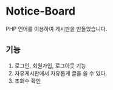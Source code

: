 # Notice-Board
PHP 언어를 이용하여 게시판을 만들었습니다.

## 기능
1. 로그인, 회원가입, 로그아웃 기능
2. 자유게시판에서 자유롭게 글을 쓸 수 있다.
3. 조회수 확인

##
